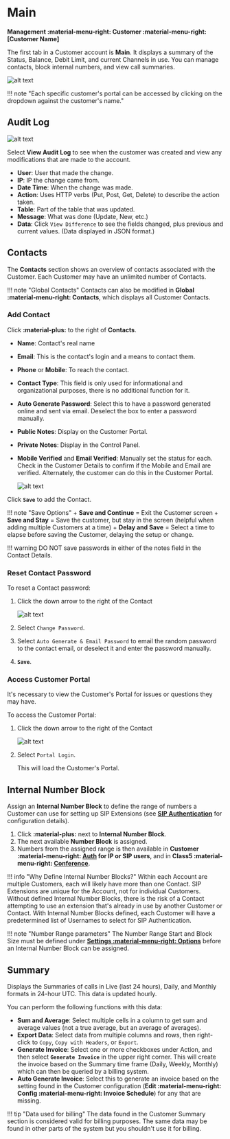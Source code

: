 # Main
**Management :material-menu-right: Customer :material-menu-right: [Customer Name]**

The first tab in a Customer account is **Main**. It displays a summary of the Status, Balance, Debit Limit, and current Channels in use. You can manage contacts, block internal numbers, and view call summaries.

![alt text][cust-main]

!!! note "Each specific customer's portal can be accessed by clicking on the dropdown against the customer's name."

## Audit Log
![alt text][audit-log]

Select **View Audit Log** to see when the customer was created and view any modifications that are made to the account. 

* **User**: User that made the change.
* **IP**: IP the change came from.
* **Date Time**: When the change was made.
* **Action**: Uses HTTP verbs (Put, Post, Get, Delete) to describe the action taken.
* **Table**: Part of the table that was updated. 
* **Message**: What was done (Update, New, etc.)
* **Data**: Click `View Difference` to see the fields changed, plus previous and current values. (Data displayed in JSON format.)

## Contacts
The **Contacts** section shows an overview of contacts associated with the Customer. Each Customer may have an unlimited number of Contacts.  

!!! note "Global Contacts"
    Contacts can also be modified in **Global :material-menu-right: Contacts**, which displays all Customer Contacts.

### Add Contact
Click **:material-plus:** to the right of **Contacts**.

+ **Name**: Contact's real name
+ **Email**: This is the contact's login and a means to contact them. 
+ **Phone** or **Mobile**: To reach the contact. 
+ **Contact Type**: This field is only used for informational and organizational purposes, there is no additional function for it. 
+ **Auto Generate Password**: Select this to have a password generated online and sent via email. Deselect the box to enter a password manually.
+ **Public Notes**: Display on the Customer Portal. 
+ **Private Notes**: Display in the Control Panel.
+ **Mobile Verified** and **Email Verified**: Manually set the status for each. Check in the Customer Details to confirm if the Mobile and Email are verified. Alternately, the customer can do this in the Customer Portal.

    ![alt text][main-tab]

Click **`Save`** to add the Contact.

!!! note "Save Options"
    + **Save and Continue** = Exit the Customer screen
    + **Save and Stay** = Save the customer, but stay in the screen (helpful when adding multiple Customers at a time)
    + **Delay and Save** = Select a time to elapse before saving the Customer, delaying the setup or change. 

!!! warning 
    DO NOT save passwords in either of the notes field in the Contact Details.

### Reset Contact Password

To reset a Contact password:

1. Click the down arrow to the right of the Contact

    ![alt text][reset-password]

2. Select `Change Password`.
3. Select `Auto Generate & Email Password` to email the random password to the contact email, or deselect it and enter the password manually.
3. **`Save`**.

### Access Customer Portal
It's necessary to view the Customer's Portal for issues or questions they may have. 

To access the Customer Portal:

1. Click the down arrow to the right of the Contact

    ![alt text][reset-password]

2. Select `Portal Login`.
   
   This will load the Customer's Portal. 

## Internal Number Block
Assign an **Internal Number Block** to define the range of numbers a Customer can use for setting up SIP Extensions (see [**SIP Authentication**](https://docs.connexcs.com/customer/auth/#sip-user-authentication) for configuration details). 

1. Click **:material-plus:** next to **Internal Number Block**.
2. The next available **Number Block** is assigned.
3. Numbers from the assigned range is then available in **Customer :material-menu-right: [Auth](/customer/auth/) for IP or SIP users**, and in **Class5 :material-menu-right: [Conference](/class5/creating-conference/)**.

!!! info "Why Define Internal Number Blocks?"
    Within each Account are multiple Customers, each will likely have more than one Contact. SIP Extensions are unique for the Account, not for individual Customers. Without defined Internal Number Blocks, there is the risk of a Contact attempting to use an extension that's already in use by another Customer or Contact. With Internal Number Blocks defined, each Customer will have a predetermined list of Usernames to select for SIP Authentication. 

!!! note "Number Range parameters"
    The Number Range Start and Block Size must be defined under [**Settings :material-menu-right: Options**](https://docs.connexcs.com/setup/settings/options/) before an Internal Number Block can be assigned. 
    
## Summary
Displays the Summaries of calls in Live (last 24 hours), Daily, and Monthly formats in 24-hour UTC. This data is updated hourly. 

You can perform the following functions with this data:

+ **Sum and Average**: Select multiple cells in a column to get sum and average values (not a true average, but an average of averages).
+ **Export Data**: Select data from multiple columns and rows, then right-click to `Copy`, `Copy with Headers`, or `Export`.
+ **Generate Invoice**: Select one or more checkboxes under Action, and then select **`Generate Invoice`** in the upper right corner. This will create the invoice based on the Summary time frame (Daily, Weekly, Monthly) which can then be queried by a billing system. 
+ **Auto Generate Invoice**: Select this to generate an invoice based on the setting found in the Customer configuration (**Edit :material-menu-right: Config :material-menu-right: Invoice Schedule**) for any that are missing.  

!!! tip "Data used for billing"
    The data found in the Customer Summary section is considered valid for billing purposes. The same data may be found in other parts of the system but you shouldn't use it for billing.

[cust-main]: /customer/img/cust-main.png "Customer Main"
[audit-log]: /customer/img/audit-log.png "Audit Log"
[reset-password]: /customer/img/reset-password.png "Reset Password"
[main-tab]: /customer/img/41.png "Contact Details"
<!--stackedit_data:
eyJoaXN0b3J5IjpbNDk1MDY1MjcwLC0xMjk4NTQ0OTM1LC0xND
k0ODc3NzMzXX0=
-->